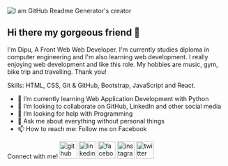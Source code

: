 ![I am GitHub Readme Generator's creator](https://media.licdn.com/dms/image/D4E16AQE4ZPDCx-IYBA/profile-displaybackgroundimage-shrink_350_1400/0/1684926473847?e=1714003200&v=beta&t=4iMdI4IRAfopV5rIZ3AChP9GbGGCK6Y-gLBoMQ1ss90)

## Hi there my gorgeous friend 👋

I'm Dipu, A Front Web Web Developer. I'm currently studies diploma in computer engineering and I'm also learning web development. I really enjoying web development and like this role. My hobbies are music, gym, bike trip and travelling. Thank you!

Skills: HTML, CSS, Git & GitHub, Bootstrap, JavaScript and React.

- 🌱 I’m currently learning Web Application Development with Python
- 👯 I’m looking to collaborate on GitHub, LinkedIn and other social media
- 🤔 I’m looking for help with Programming 
- 💬 Ask me about everything without personal things 
- 📫 How to reach me: Follow me on Facebook 

Connect with me!
[<img src='https://cdn.jsdelivr.net/npm/simple-icons@3.0.1/icons/github.svg' alt='github' height='40'>](https://github.com/https://github.com/dipu-ray)  [<img src='https://cdn.jsdelivr.net/npm/simple-icons@3.0.1/icons/linkedin.svg' alt='linkedin' height='40'>](https://www.linkedin.com/in/https://www.linkedin.com/in/dipu-ray//)  [<img src='https://cdn.jsdelivr.net/npm/simple-icons@3.0.1/icons/facebook.svg' alt='facebook' height='40'>](https://www.facebook.com/https://www.facebook.com/dipu.591)  [<img src='https://cdn.jsdelivr.net/npm/simple-icons@3.0.1/icons/instagram.svg' alt='instagram' height='40'>](https://www.instagram.com/https://www.instagram.com/dipu_ray.16//)  [<img src='https://cdn.jsdelivr.net/npm/simple-icons@3.0.1/icons/twitter.svg' alt='twitter' height='40'>](https://twitter.com/https://twitter.com/dipu_ray23) 
